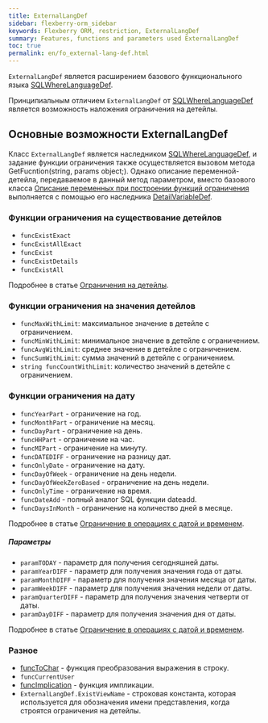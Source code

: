 ```yaml
---
title: ExternalLangDef
sidebar: flexberry-orm_sidebar
keywords: Flexberry ORM, restriction, ExternalLangDef
summary: Features, functions and parameters used ExternalLangDef
toc: true
permalink: en/fo_external-lang-def.html
---
```


`ExternalLangDef` является расширением базового функционального языка [SQLWhereLanguageDef](fo_function-list.html).

Принципиальным отличием `ExternalLangDef` от [SQLWhereLanguageDef](fo_function-list.html) является возможность наложения ограничения на детейлы.

## Основные возможности ExternalLangDef

Класс `ExternalLangDef` является  наследником [SQLWhereLanguageDef](fo_function-list.html), и задание функции ограничения также осуществляется вызовом метода GetFucntion(string, params object;). Однако описание переменной-детейла, передаваемое в данный метод параметром, вместо базового класса [Описание переменных при построении функций ограничения](fo_variable-def.html) выполняется с помощью его наследника [DetailVariableDef](fo_variable-def.html).

### Функции ограничения на существование детейлов

* `funcExistExact`
* `funcExistAllExact`
* `funcExist`
* `funcExistDetails`
* `funcExistAll`

Подробнее в статье [Ограничения на детейлы](fo_exist-details.htm).

### Функции ограничения на значения детейлов

* `funcMaxWithLimit`: максимальное значение в детейле с ограничением.
* `funcMinWithLimit`: минимальное значение в детейле с ограничением.
* `funcAvgWithLimit`: среднее значение в детейле с ограничением.
* `funcSumWithLimit`: сумма значений в детейле с ограничением.
* `string funcCountWithLimit`: количество значений в детейле с ограничением.

### Функции ограничения на дату

* `funcYearPart` - ограничение на год.
* `funcMonthPart` - ограничение на месяц.
* `funcDayPart` - ограничение на день.
* `funcHHPart` - ограничение на час.
* `funcMIPart` - ограничение на минуту.
* `funcDATEDIFF` - ограничение на разницу дат.
* `funcOnlyDate` - ограничение на дату.
* `funcDayOfWeek` - ограничение на день недели.
* `funcDayOfWeekZeroBased` - ограничение на день недели.
* `funcOnlyTime` - ограничение на время.
* `funcDateAdd` - полный аналог SQL функции dateadd.
* `funcDaysInMonth` - ограничение на количество дней в месяце.

Подробнее в статье [Ограничение в операциях с датой и временем](fo_restriction-datetime.html).

##### Параметры

* `paramTODAY` - параметр для получения сегодняшней даты.
* `paramYearDIFF` - параметр для получения значения года от даты.
* `paramMonthDIFF` - параметр для получения значения месяца от даты.
* `paramWeekDIFF` - параметр для получения значения недели от даты.
* `paramQuarterDIFF` - параметр для получения значения четверти от даты.
* `paramDayDIFF` - параметр для получения значения дня от даты.

Подробнее в статье [Ограничение в операциях с датой и временем](fo_restriction-datetime.html).

### Разное

* [funcToChar](fo_func-to-char.html) - функция преобразования выражения в строку.
* `funcCurrentUser`
* [funcImplication](fo_function-implication.html) - функция импликации.
* `ExternalLangDef.ExistViewName` - строковая константа, которая используется для обозначения имени представления, когда строятся ограничения на детейлы.
